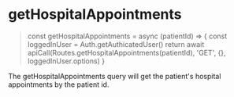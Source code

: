 # getHospitalAppointments

> const getHospitalAppointments = async (patientId) => {
  const loggedInUser = Auth.getAuthicatedUser()
  return await apiCall(Routes.getHospitalAppointments(patientId), 'GET', {}, loggedInUser.options)
}  

The getHospitalAppointments query will get the patient's hospital appointments by the patient id.
